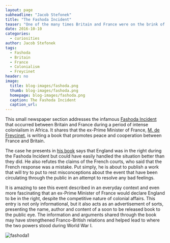```yaml
---
layout: page
subheadline: "Jacob Stefonek"
title: "The Fashoda Incident"
teaser: "One of the many times Britain and France were on the brink of war."
date: 2016-10-10
categories:
  - curiosities
author: Jacob Stefonek
tags:
  - Fashoda
  - Britain
  - France
  - Colonialism
  - Freycinet
header: no
image:
  title: blog-images/fashoda.png
  thumb: blog-images/fashoda.png
  homepage: blog-images/fashoda.png
  caption: The Fashoda Incident
  caption_url:
---
```


This small newspaper section addresses the infamous [Fashoda Incident](https://www.britannica.com/event/Fashoda-Incident) that occurred between Britain and France during a period of intense colonialism in Africa. It shares that the ex-Prime Minister of France, [M. de Freycinet](https://www.britannica.com/biography/Charles-Louis-de-Saulces-de-Freycinet), is writing a book that promotes peace and cooperation between France and Britain.

The case he presents in [his book](https://babel.hathitrust.org/cgi/pt?id=uc1.$b749498;view=2up;seq=460) says that England was in the right during the Fashoda Incident but could have easily handled the situation better than they did. He also refutes the claims of the French courts, who said that the French response was a mistake. Put simply, he is about to publish a work that will try to put to rest misconceptions about the event that have been circulating through the public in an attempt to resolve any bad feelings.

It is amazing to see this event described in an everyday context and even more fascinating that an ex-Prime Minister of France would declare England to be in the right, despite the competitive nature of colonial affairs. This entry is not only informational, but it also acts as an advertisement of sorts, presenting the name, author and content of a soon to be released book to the public eye. The information and arguments shared through the book may have strengthened Franco-British relations and helped lead to where the two powers stood during World War I.

![fashoda1](https://github.com/dig-eg-gaz/dig-eg-gaz.github.io/blob/master/_posts/ifs-2116-f-2017/fashoda1.jpg?raw=true)
